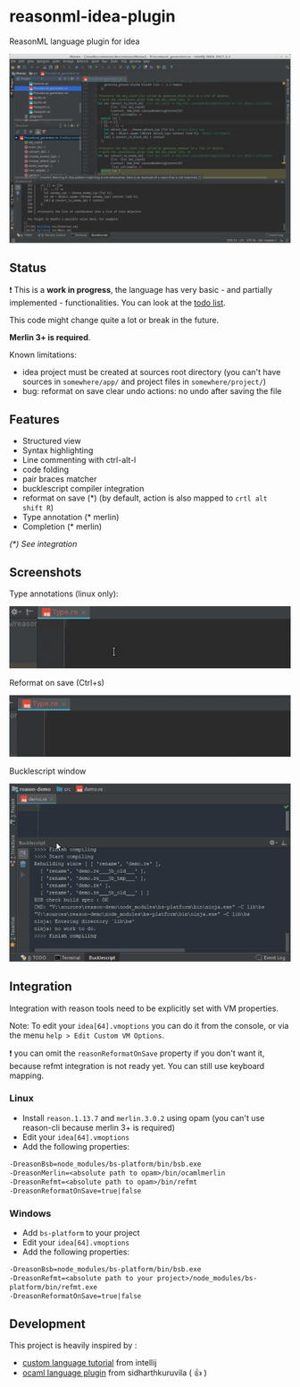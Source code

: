 # reasonml-idea-plugin
ReasonML language plugin for idea

![screenshot](screenshot.png)

## Status

:exclamation: This is a **work in progress**, the language has very basic - and partially implemented - functionalities.
You can look at the [todo list](TODO.md).

This code might change quite a lot or break in the future.

**Merlin 3+ is required**.

Known limitations:
- idea project must be created at sources root directory (you can't have sources in `somewhere/app/` and project files in `somewhere/project/`)
- bug: reformat on save clear undo actions: no undo after saving the file 

## Features

- Structured view
- Syntax highlighting
- Line commenting with ctrl-alt-l
- code folding
- pair braces matcher
- bucklescript compiler integration
- reformat on save (*) (by default, action is also mapped to `crtl alt shift R`)
- Type annotation (* merlin)
- Completion (* merlin)

_(*) See integration_

## Screenshots

Type annotations (linux only):

![type](docs/type.gif)

Reformat on save (Ctrl+s)

![refmt](docs/refmt.gif)

Bucklescript window

![bsb](docs/bsb.gif)

## Integration

Integration with reason tools need to be explicitly set with VM properties.

Note: To edit your `idea[64].vmoptions` you can do it from the console, 
or via the menu `help > Edit Custom VM Options`. 

:exclamation: you can omit the `reasonReformatOnSave` property if you don't want it, because refmt integration is not ready yet.
You can still use keyboard mapping.

### Linux

- Install `reason.1.13.7` and `merlin.3.0.2` using opam (you can't use reason-cli because merlin 3+ is required)
- Edit your `idea[64].vmoptions`
- Add the following properties:
```properties
-DreasonBsb=node_modules/bs-platform/bin/bsb.exe
-DreasonMerlin=<absolute path to opam>/bin/ocamlmerlin
-DreasonRefmt=<absolute path to opam>/bin/refmt
-DreasonReformatOnSave=true|false
```

### Windows

- Add `bs-platform` to your project
- Edit your `idea[64].vmoptions`
- Add the following properties:
```properties
-DreasonBsb=node_modules/bs-platform/bin/bsb.exe
-DreasonRefmt=<absolute path to your project>/node_modules/bs-platform/bin/refmt.exe
-DreasonReformatOnSave=true|false
```

## Development

This project is heavily inspired by :
- [custom language tutorial](http://www.jetbrains.org/intellij/sdk/docs/tutorials/custom_language_support_tutorial.html) from intellij
- [ocaml language plugin](https://github.com/sidharthkuruvila/ocaml-ide) from sidharthkuruvila ( :+1: )

